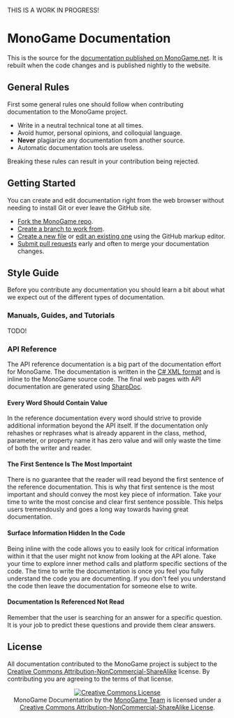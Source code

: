 THIS IS A WORK IN PROGRESS!

# MonoGame Documentation
This is the source for the [documentation published on MonoGame.net](http://www.monogame.net/documentation/).  It is rebuilt when the code changes and is published nightly to the website.

## General Rules
First some general rules one should follow when contributing documentation to the MonoGame project.

 - Write in a neutral technical tone at all times.
 - Avoid humor, personal opinions, and colloquial language.
 - **Never** plagiarize any documentation from another source.
 - Automatic documentation tools are useless.

Breaking these rules can result in your contribution being rejected.

## Getting Started
You can create and edit documentation right from the web browser without needing to install Git or ever leave the GitHub site.

 - [Fork the MonoGame repo](https://help.github.com/articles/fork-a-repo/).
 - [Create a branch to work from](https://help.github.com/articles/creating-and-deleting-branches-within-your-repository/).
 - [Create a new file](https://help.github.com/articles/creating-new-files/) or [edit an existing one](https://help.github.com/articles/editing-files-in-your-repository/) using the GitHub markup editor.
 - [Submit pull requests](https://help.github.com/articles/creating-a-pull-request/) early and often to merge your documentation changes.

## Style Guide
Before you contribute any documentation you should learn a bit about what we expect out of the different types of documentation.

### Manuals, Guides, and Tutorials
TODO!

### API Reference 
The API reference documentation is a big part of the documentation effort for MonoGame.  The documentation is written in the [C# XML format](http://msdn.microsoft.com/en-us/library/b2s063f7(vs.71).aspx) and is inline to the MonoGame source code. The final web pages with API documentation are generated using [SharpDoc](http://sharpdx.org/documentation/tools/sharpdoc).

#### Every Word Should Contain Value
In the reference documentation every word should strive to provide additional information beyond the API itself.  If the documentation only rehashes or rephrases what is already apparent in the class, method, parameter, or property name it has zero value and will only waste the time of both the writer and reader.

#### The First Sentence Is The Most Importaint
There is no guarantee that the reader will read beyond the first sentence of the reference documentation.  This is why that first sentence is the most important and should convey the most key piece of information.  Take your time to write the most concise and clear first sentence possible.  This helps users tremendously and goes a long way towards having great documentation.

#### Surface Information Hidden In the Code
Being inline with the code allows you to easily look for critical information within it that the user might not know from looking at the API alone.  Take your time to explore inner method calls and platform specific sections of the code.  The time to write the documentation is once you feel you fully understand the code you are documenting.  If you don't feel you understand the code then leave the documentation for someone else to write.

#### Documentation Is Referenced Not Read
Remember that the user is searching for an answer for a specific question.  It is your job to predict these questions and provide them clear answers.


## License
All documentation contributed to the MonoGame project is subject to the [Creative Commons Attribution-NonCommercial-ShareAlike](http://creativecommons.org/licenses/by-nc-sa/4.0/) license.  By contributing you are agreeing to the terms of that license.

<p align="center"><a rel="license" href="http://creativecommons.org/licenses/by-nc-sa/4.0/"><img alt="Creative Commons License" style="border-width:0" src="http://i.creativecommons.org/l/by-nc-sa/4.0/88x31.png" /></a><br /><span xmlns:dct="http://purl.org/dc/terms/" href="http://purl.org/dc/dcmitype/Text" property="dct:title" rel="dct:type">MonoGame Documentation</span> by the <a xmlns:cc="http://creativecommons.org/ns#" href="http://www.monogame.net" property="cc:attributionName" rel="cc:attributionURL">MonoGame Team</a> is licensed under a <a rel="license" href="http://creativecommons.org/licenses/by-nc-sa/4.0/">Creative Commons Attribution-NonCommercial-ShareAlike License</a>.</p>
